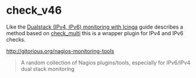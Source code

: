 # check_v46

Like the [Dualstack (IPv4, IPv6) monitoring with Icinga](01_12_05_dualstack_IPv4_IPv6_monitoring_with_icinga.md) guide describes a method based on [check_multi](01_05_06_clustered_checks_with_icinga_and_check_multi.md) this is a wrapper plugin for IPv4 and IPv6 checks.

http://gitorious.org/nagios-monitoring-tools

> A random collection of Nagios plugins/tools, especially for IPv6/IPv4 dual stack monitoring
